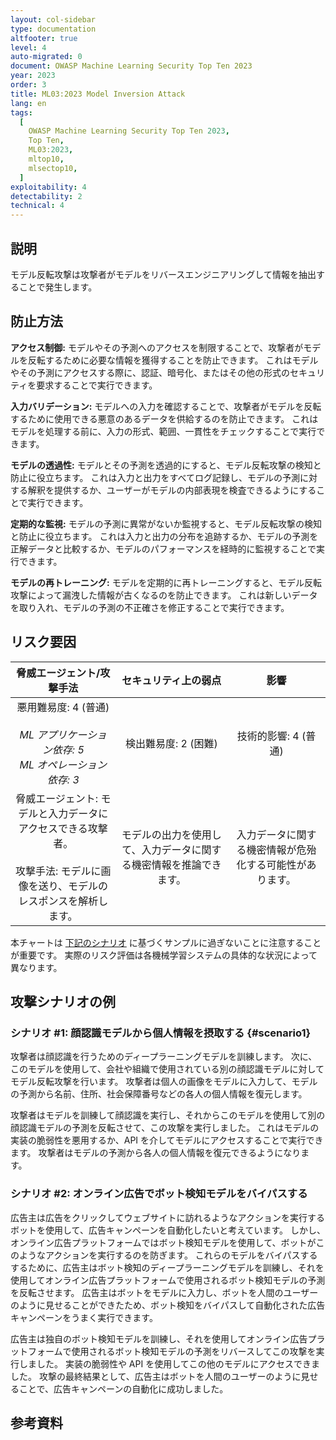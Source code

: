 ```yaml
---
layout: col-sidebar
type: documentation
altfooter: true
level: 4
auto-migrated: 0
document: OWASP Machine Learning Security Top Ten 2023
year: 2023
order: 3
title: ML03:2023 Model Inversion Attack
lang: en
tags:
  [
    OWASP Machine Learning Security Top Ten 2023,
    Top Ten,
    ML03:2023,
    mltop10,
    mlsectop10,
  ]
exploitability: 4
detectability: 2
technical: 4
---
```


## 説明

モデル反転攻撃は攻撃者がモデルをリバースエンジニアリングして情報を抽出することで発生します。


## 防止方法

**アクセス制御:** モデルやその予測へのアクセスを制限することで、攻撃者がモデルを反転するために必要な情報を獲得することを防止できます。
これはモデルやその予測にアクセスする際に、認証、暗号化、またはその他の形式のセキュリティを要求することで実行できます。



**入力バリデーション:** モデルへの入力を確認することで、攻撃者がモデルを反転するために使用できる悪意のあるデータを供給するのを防止できます。
これはモデルを処理する前に、入力の形式、範囲、一貫性をチェックすることで実行できます。



**モデルの透過性:** モデルとその予測を透過的にすると、モデル反転攻撃の検知と防止に役立ちます。
これは入力と出力をすべてログ記録し、モデルの予測に対する解釈を提供するか、ユーザーがモデルの内部表現を検査できるようにすることで実行できます。



**定期的な監視:** モデルの予測に異常がないか監視すると、モデル反転攻撃の検知と防止に役立ちます。
これは入力と出力の分布を追跡するか、モデルの予測を正解データと比較するか、モデルのパフォーマンスを経時的に監視することで実行できます。



**モデルの再トレーニング:** モデルを定期的に再トレーニングすると、モデル反転攻撃によって漏洩した情報が古くなるのを防止できます。
これは新しいデータを取り入れ、モデルの予測の不正確さを修正することで実行できます。



## リスク要因

| 脅威エージェント/攻撃手法 | セキュリティ上の弱点 | 影響 |
| :-----------------------: | :------------------: | :--: |
| 悪用難易度: 4 (普通) <br><br> _ML アプリケーション依存: 5_ <br> _ML オペレーション依存: 3_ | 検出難易度: 2 (困難) | 技術的影響: 4 (普通) |
| 脅威エージェント: モデルと入力データにアクセスできる攻撃者。 <br><br> 攻撃手法: モデルに画像を送り、モデルのレスポンスを解析します。 | モデルの出力を使用して、入力データに関する機密情報を推論できます。 | 入力データに関する機密情報が危殆化する可能性があります。 |

本チャートは [下記のシナリオ](#scenario1) に基づくサンプルに過ぎないことに注意することが重要です。
実際のリスク評価は各機械学習システムの具体的な状況によって異なります。


## 攻撃シナリオの例

### シナリオ \#1: 顔認識モデルから個人情報を摂取する {#scenario1}

攻撃者は顔認識を行うためのディープラーニングモデルを訓練します。
次に、このモデルを使用して、会社や組織で使用されている別の顔認識モデルに対してモデル反転攻撃を行います。
攻撃者は個人の画像をモデルに入力して、モデルの予測から名前、住所、社会保障番号などの各人の個人情報を復元します。




攻撃者はモデルを訓練して顔認識を実行し、それからこのモデルを使用して別の顔認識モデルの予測を反転させて、この攻撃を実行しました。
これはモデルの実装の脆弱性を悪用するか、API を介してモデルにアクセスすることで実行できます。
攻撃者はモデルの予測から各人の個人情報を復元できるようになります。




### シナリオ \#2: オンライン広告でボット検知モデルをバイパスする

広告主は広告をクリックしてウェブサイトに訪れるようなアクションを実行するボットを使用して、広告キャンペーンを自動化したいと考えています。
しかし、オンライン広告プラットフォームではボット検知モデルを使用して、ボットがこのようなアクションを実行するのを防ぎます。
これらのモデルをバイパスするするために、広告主はボット検知のディープラーニングモデルを訓練し、それを使用してオンライン広告プラットフォームで使用されるボット検知モデルの予測を反転させます。
広告主はボットをモデルに入力し、ボットを人間のユーザーのように見せることができたため、ボット検知をバイパスして自動化された広告キャンペーンをうまく実行できます。






広告主は独自のボット検知モデルを訓練し、それを使用してオンライン広告プラットフォームで使用されるボット検知モデルの予測をリバースしてこの攻撃を実行しました。
実装の脆弱性や API を使用してこの他のモデルにアクセスできました。
攻撃の最終結果として、広告主はボットを人間のユーザーのように見せることで、広告キャンペーンの自動化に成功しました。




## 参考資料

